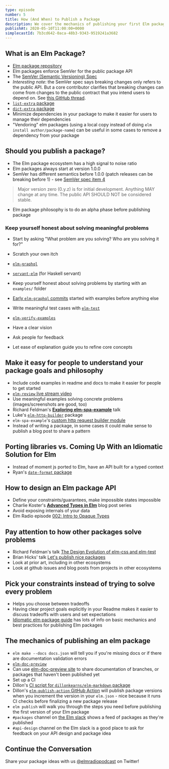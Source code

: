 ```yaml
---
type: episode
number: 5
title: How (And When) to Publish a Package
description: We cover the mechanics of publishing your first Elm package. Best practices for making a great package, and how learn the API design skills to build great tools.
publishAt: 2020-05-10T11:00:00+0000
simplecastId: 7b3cd642-0aca-48b3-9343-9519241a3682
---
```


## What is an Elm Package?

* [Elm package repository](http://package.elm-lang.org/)
* Elm packages enforce SemVer for the public package API
* The [SemVer (Semantic Versioning) Spec](https://semver.org/)
* *Interesting note*: the SemVer spec says breaking changes only refers to the public API. But a core contributor clarifies that breaking changes can come from changes to the public contract that you intend users to depend on. See [this GitHub thread](https://github.com/semver/semver/issues/311#issuecomment-224430886).
* [`list-extra` package](https://package.elm-lang.org/packages/elm-community/list-extra/latest/)
* [`dict-extra` package](https://package.elm-lang.org/packages/elm-community/dict-extra/latest/)
* Minimize dependencies in your package to make it easier for users to manage their dependencies
* "Vendoring" elm packages (using a local copy instead of doing `elm install author/package-name`) can be useful in some cases to remove a dependency from your package

## Should you publish a package?
* The Elm package ecosystem has a high signal to noise ratio
* Elm packages always start at version 1.0.0
* SemVer has different semantics before 1.0.0 (patch releases can be breaking before 1) - see [SemVer spec item 4](https://semver.org/#spec-item-4)


> Major version zero (0.y.z) is for initial development. Anything MAY change at any time. The public API SHOULD NOT be considered stable.

* Elm package philosophy is to do an alpha phase before publishing package

### Keep yourself honest about solving meaningful problems
* Start by asking "What problem are you solving? Who are you solving it for?"
* Scratch your own itch
* [`elm-graphql`](https://github.com/dillonkearns/elm-graphql)
* [`servant-elm`](https://hackage.haskell.org/package/servant-elm) (for Haskell servant)
* Keep yourself honest about solving problems by starting with an `examples/` folder

* [Early `elm-graphql` commits](https://github.com/dillonkearns/elm-graphql/commit/23f4c7f95a620c35d6d5a16f277ff8cd83acca3c) started with examples before anything else
* Write meaningful test cases with [`elm-test`](https://github.com/elm-explorations/test)
* [`elm-verify-examples`](https://github.com/stoeffel/elm-verify-examples)
* Have a clear vision
* Ask people for feedback
* Let ease of explanation guide you to refine core concepts

## Make it easy for people to understand your package goals and philosophy
* Include code examples in readme and docs to make it easier for people to get started
* [`elm-review` live stream video](https://www.youtube.com/watch?v=8WAN6Slslgo)
* Use meaningful examples solving concrete problems (images/screenshots are good, too)
* Richard Feldman's [**Exploring elm-spa-example**](https://www.youtube.com/watch?v=RN2_NchjrJQ) talk
* Luke's [`elm-http-builder`](https://package.elm-lang.org/packages/lukewestby/elm-http-builder/latest/) package
* `elm-spa-example`'s [custom http request builder module](https://github.com/rtfeldman/elm-spa-example/blob/master/src/Api/Endpoint.elm)
* Instead of writing a package, in some cases it could make sense to publish a blog post to share a pattern

## Porting libraries vs. Coming Up With an Idiomatic Solution for Elm
* Instead of moment js ported to Elm, have an API built for a typed context
* Ryan's [`date-format` package](https://package.elm-lang.org/packages/ryannhg/date-format/latest/)

## How to design an Elm package API
* Define your constraints/guarantees, make impossible states impossible
* Charlie Koster's [**Advanced Types in Elm**](https://medium.com/@ckoster22/advanced-types-in-elm-opaque-types-ec5ec3b84ed2) blog post series
* Avoid exposing internals of your data
* Elm Radio episode [002: Intro to Opaque Types](https://elm-radio.com/episode/intro-to-opaque-types)

## Pay attention to how other packages solve problems
* Richard Feldman's talk [The Design Evolution of elm-css and elm-test](https://www.youtube.com/watch?v=n5faeSW71ko)
* Brian Hicks' talk [Let's publish nice packages](https://www.youtube.com/watch?v=yVn7FOQuwDM)
* Look at prior art, including in other ecosystems
* Look at github issues and blog posts from projects in other ecosystems

## Pick your constraints instead of trying to solve every problem
* Helps you choose between tradeoffs
* Having clear project goals explicitly in your Readme makes it easier to discuss tradeoffs with users and set expectations
* [Idiomatic elm package guide](https://github.com/dillonkearns/idiomatic-elm-package-guide) has lots of info on basic mechanics and best practices for publishing Elm packages

## The mechanics of publishing an elm package
* `elm make --docs docs.json` will tell you if you're missing docs or if there are documentation validation errors
* [`elm-doc-preview`](https://github.com/dmy/elm-doc-preview)
* Can use [elm-doc-preview site](https://elm-doc-preview.netlify.com/) to share documentation of branches, or packages that haven't been published yet
* Set up a CI
* Dillon's [CI script for `dillonkearns/elm-markdown` package](https://github.com/dillonkearns/elm-markdown/blob/master/.github/workflows/ci.yml)
* Dillon's [`elm-publish-action` GitHub Action](https://github.com/dillonkearns/elm-publish-action) will publish package versions when you increment the version in your `elm.json` - nice because it runs CI checks before finalizing a new package release
* `elm publish` will walk you through the steps you need before publishing the first version of your Elm package
* `#packages` channel on [the Elm slack](https://elmlang.herokuapp.com/) shows a feed of packages as they're published
* `#api-design` channel on the Elm slack is a good place to ask for feedback on your API design and package idea

## Continue the Conversation
Share your package ideas with us [@elmradiopodcast](https://twitter.com/elmradiopodcast) on Twitter!

